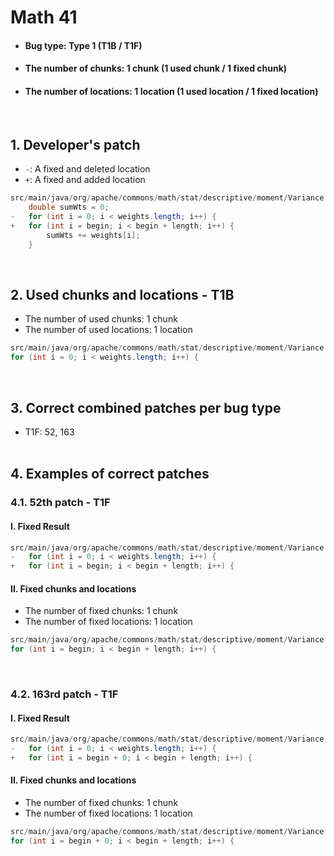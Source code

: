 # Math 41
* <h4>Bug type: Type 1 (T1B / T1F)</h4>
* <h4>The number of chunks: 1 chunk (1 used chunk / 1 fixed chunk)</h4>
* <h4>The number of locations: 1 location (1 used location / 1 fixed location)</h4>
<br>

## 1. Developer's patch
* `-`: A fixed and deleted location
* `+`: A fixed and added location
```java
src/main/java/org/apache/commons/math/stat/descriptive/moment/Variance.java: 519-522
    double sumWts = 0;
-   for (int i = 0; i < weights.length; i++) {
+   for (int i = begin; i < begin + length; i++) {
        sumWts += weights[i];
    }
```
<br>

## 2. Used chunks and locations - T1B
* The number of used chunks: 1 chunk
* The number of used locations: 1 location
```java
src/main/java/org/apache/commons/math/stat/descriptive/moment/Variance.java: 520
for (int i = 0; i < weights.length; i++) {
```
<br>

## 3. Correct combined patches per bug type
* T1F: 52, 163
<br><br>

## 4. Examples of correct patches
### 4.1. 52th patch - T1F
#### I. Fixed Result
```java
src/main/java/org/apache/commons/math/stat/descriptive/moment/Variance.java: 520
-   for (int i = 0; i < weights.length; i++) {
+   for (int i = begin; i < begin + length; i++) {
```

#### II. Fixed chunks and locations 
* The number of fixed chunks: 1 chunk
* The number of fixed locations: 1 location
```java
src/main/java/org/apache/commons/math/stat/descriptive/moment/Variance.java: 520
for (int i = begin; i < begin + length; i++) {
```
<br>

### 4.2. 163rd patch - T1F
#### I. Fixed Result
```java
src/main/java/org/apache/commons/math/stat/descriptive/moment/Variance.java: 520
-   for (int i = 0; i < weights.length; i++) {
+   for (int i = begin + 0; i < begin + length; i++) {
```

#### II. Fixed chunks and locations
* The number of fixed chunks: 1 chunk
* The number of fixed locations: 1 location
```java
src/main/java/org/apache/commons/math/stat/descriptive/moment/Variance.java: 520
for (int i = begin + 0; i < begin + length; i++) {
```
<br><br>
